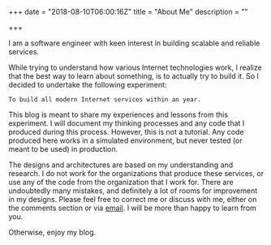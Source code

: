 +++
date = "2018-08-10T06:00:16Z"
title = "About Me"
description = ""

+++

I am a software engineer with keen interest in building scalable and reliable services. 

While trying to understand how various Internet technologies work, I realize that the best way to learn about something, is to actually try to build it. So I decided to undertake the following experiment:

    To build all modern Internet services within an year.

This blog is meant to share my experiences and lessons from this experiment. I will document my thinking processes and any code that I produced during this process. However, this is not a tutorial. Any code produced here works
in a simulated environment, but never tested (or meant to be used) in production.

The designs and architectures are based on my understanding and research. I do not work for the organizations that produce these services, or use any of the code from the organization that I work for. There are undoubtedly many mistakes, and definitely a lot of rooms for improvement in my designs. Please feel free to correct me or discuss with me, either on the comments section or via [email](mailto:hc6internet@gmail.com). I will be more than happy to learn from you.

Otherwise, enjoy my blog.
